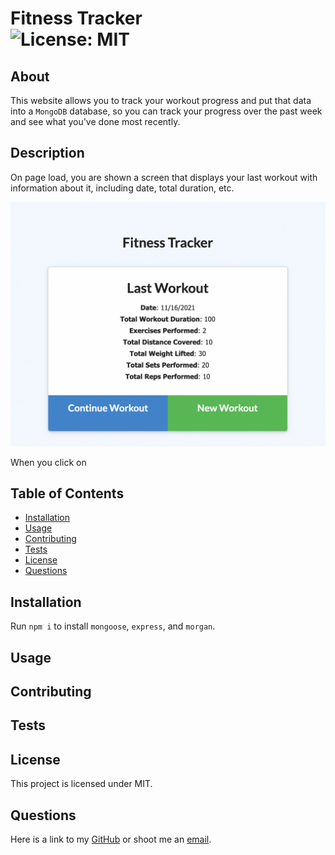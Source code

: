 # Fitness Tracker<br>![License: MIT](https://img.shields.io/badge/License-MIT-yellow.svg)
## About
This website allows you to track your workout progress and put that data into a `MongoDB` database, so you can track your progress over the past week and see what you've done most recently.

## Description

On page load, you are shown a screen that displays your last workout with information about it, including date, total duration, etc. 

![last workout exercise](./images/lastworkout.png)

When you click on 

## Table of Contents
* [Installation](#installation)
* [Usage](#usage)
* [Contributing](#contributing)
* [Tests](#tests)
* [License](#license)
* [Questions](#questions)

## Installation
Run `npm i` to install `mongoose`, `express`, and `morgan`.

## Usage


## Contributing


## Tests


## License
This project is licensed under MIT.

## Questions
Here is a link to my [GitHub](https://github.com/kelliekumasaka) or shoot me an [email](mailto:kelliek3@gmail.com).